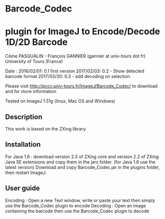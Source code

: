 # Barcode_Codec
plugin for ImageJ to Encode/Decode 1D/2D Barcode
===============


 
Côme PASQUALIN - François GANNIER (gannier at univ-tours dot fr) 
University of Tours (France)

Date : 
2016/02/01: 0.1 first version
2017/02/03: 0.2 - Show detected barcode format
2017/03/30: 0.3 - add decoding on selection

Please visit http://pccv.univ-tours.fr/ImageJ/Barcode_Codec/ to download and for more information

Tested on ImageJ 1.51g (linux, Mac OS and Windows)

Description
------------
This work is based on the ZXing library.

Installation
------------
For Java 1.6 : download version 2.3 of ZXing core and version 2.2 of ZXing Java SE extensions and copy them in the jars folder. (for Java 1.8 use the latest version)
Download and copy Barcode_Codec.jar in the plugins folder, then restart ImageJ.

User guide
----------
Encoding : Open a new Text window, write or paste your text then simply use the Barcode_Codec plugin to encode
Decoding : Open an image containing the barcode then use the Barcode_Codec plugin to decode
